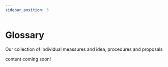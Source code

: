 ```yaml
---
sidebar_position: 3
---
```


# Glossary

Our collection of individual meassures and idea, procedures and proposals 

content coming soon!
